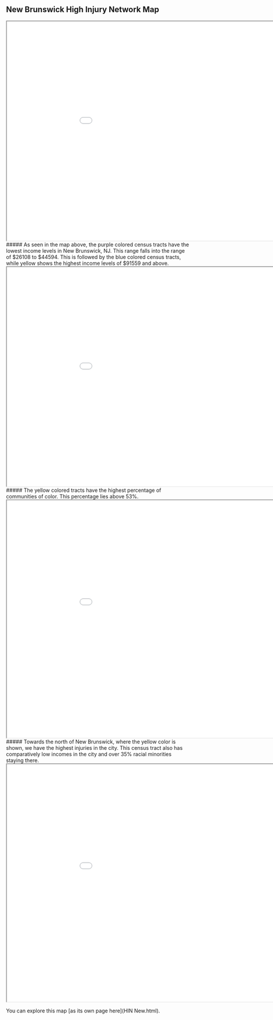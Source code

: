 ## New Brunswick High Injury Network Map

<iframe src="Image showing Income Levels.png" height="600" width="1000"></iframe>
##### As seen in the map above, the purple colored census tracts have the lowest income levels in New Brunswick, NJ. This range falls into the range of $26108 to $44594. This is followed by the blue colored census tracts, while yellow shows the highest income levels of $91559 and above. 

<iframe src="Image showing Communities of Concern.png" height="600" width="1000"></iframe>
##### The yellow colored tracts have the highest percentage of communities of color. This percentage lies above 53%. 

<iframe src="Total_Injuries_by_cenus_tract.png" height="650" width="1000"></iframe>
##### Towards the north of New Brunswick, where the yellow color is shown, we have the highest injuries in the city. This census tract also has comparatively low incomes in the city and over 35% racial minorities staying there.

<iframe src="HIN New.html" height="650" width="1000"></iframe>

You can explore this map [as its own page here](HIN New.html). 
